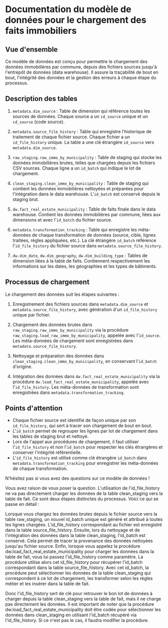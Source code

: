 # Documentation du modèle de données pour le chargement des faits immobiliers

## Vue d'ensemble

Ce modèle de données est conçu pour permettre le chargement des données immobilières par commune, depuis des fichiers sources jusqu'à l'entrepôt de données (data warehouse). Il assure la traçabilité de bout en bout, l'intégrité des données et la gestion des erreurs à chaque étape du processus.

## Description des tables

1. `metadata.dim_source` : Table de dimension qui référence toutes les sources de données. Chaque source a un `id_source` unique et un `cd_source` (code source).

2. `metadata.source_file_history` : Table qui enregistre l'historique de traitement de chaque fichier source. Chaque fichier a un `id_file_history` unique. La table a une clé étrangère `id_source` vers `metadata.dim_source`.

3. `raw_staging.raw_immo_by_municipality` : Table de staging qui stocke les données immobilières brutes, telles que chargées depuis les fichiers CSV sources. Chaque ligne a un `id_batch` qui indique le lot de chargement.

4. `clean_staging.clean_immo_by_municipality` : Table de staging qui contient les données immobilières nettoyées et préparées pour l'intégration dans le data warehouse. L'`id_batch` est conservé depuis le staging brut.

5. `dw.fact_real_estate_municipality` : Table de faits finale dans le data warehouse. Contient les données immobilières par commune, liées aux dimensions et avec l'`id_batch` du fichier source.

6. `metadata.transformation_tracking` : Table qui enregistre les méta-données de chaque transformation de données (source, cible, lignes traitées, règles appliquées, etc.). La clé étrangère `id_batch` référence l'`id_file_history` du fichier source dans `metadata.source_file_history`.

7. `dw.dim_date`, `dw.dim_geography`, `dw.dim_building_type` : Tables de dimension liées à la table de faits. Contiennent respectivement les informations sur les dates, les géographies et les types de bâtiments.

## Processus de chargement

Le chargement des données suit les étapes suivantes :

1. Enregistrement des fichiers sources dans `metadata.dim_source` et `metadata.source_file_history`, avec génération d'un `id_file_history` unique par fichier.

2. Chargement des données brutes dans `raw_staging.raw_immo_by_municipality` via la procédure `raw_staging.load_raw_immo_by_municipality`, appelée avec l'`id_source`. Les méta-données de chargement sont enregistrées dans `metadata.source_file_history`.

3. Nettoyage et préparation des données dans `clean_staging.clean_immo_by_municipality`, en conservant l'`id_batch` d'origine.

4. Intégration des données dans `dw.fact_real_estate_municipality` via la procédure `dw.load_fact_real_estate_municipality`, appelée avec l'`id_file_history`. Les méta-données de transformation sont enregistrées dans `metadata.transformation_tracking`.

## Points d'attention

- Chaque fichier source est identifié de façon unique par son `id_file_history`, qui sert à tracer son chargement de bout en bout.
- L'`id_batch` permet de regrouper les lignes par lot de chargement dans les tables de staging brut et nettoyé. 
- Lors de l'appel aux procédures de chargement, il faut utiliser l'`id_file_history` et non l'`id_batch` pour respecter les clés étrangères et conserver l'intégrité référentielle.
- L'`id_file_history` est utilisé comme clé étrangère `id_batch` dans `metadata.transformation_tracking` pour enregistrer les méta-données de chaque transformation.

N'hésitez pas si vous avez des questions sur ce modèle de données !


Vous avez raison de vous poser la question. L'utilisation de l'id_file_history ne va pas directement charger les données de la table clean_staging vers la table de fait. Ce sont deux étapes distinctes du processus.
Voici ce qui se passe en détail :

Lorsque vous chargez les données brutes depuis le fichier source vers la table raw_staging, un nouvel id_batch unique est généré et attribué à toutes les lignes chargées. L'id_file_history correspondant au fichier est enregistré dans la table source_file_history.
Ensuite, lors du nettoyage et de l'intégration des données dans la table clean_staging, l'id_batch est conservé. Cela permet de tracer la provenance des données nettoyées jusqu'au fichier source.
Enfin, lorsque vous appelez la procédure dw.load_fact_real_estate_municipality pour charger les données dans la table de fait, vous lui passez l'id_file_history comme paramètre. La procédure utilise alors cet id_file_history pour récupérer l'id_batch correspondant dans la table source_file_history.
Avec cet id_batch, la procédure peut sélectionner les données de la table clean_staging qui correspondent à ce lot de chargement, les transformer selon les règles métier et les insérer dans la table de fait.

Donc l'id_file_history sert de clé pour retrouver le bon lot de données à charger depuis la table clean_staging vers la table de fait, mais il ne charge pas directement les données.
Il est important de noter que la procédure dw.load_fact_real_estate_municipality doit être codée pour sélectionner les données dans clean_staging en utilisant l'id_batch récupéré via l'id_file_history. Si ce n'est pas le cas, il faudra modifier la procédure.